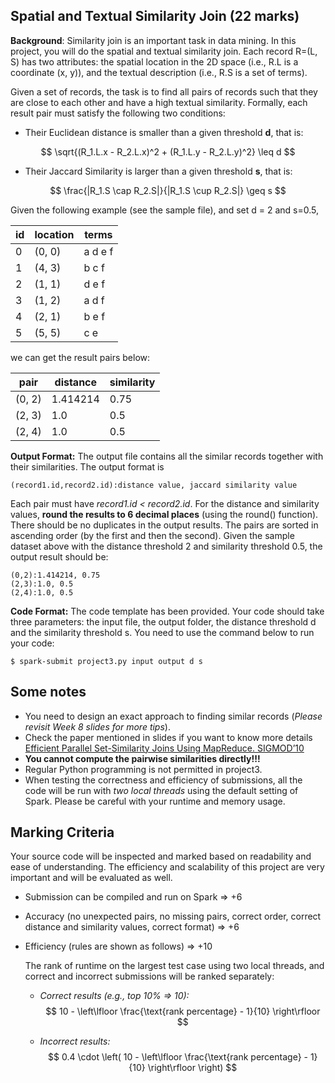 ## Spatial and Textual Similarity Join (22 marks)

**Background**: Similarity join is an important task in data mining. In this project, you will do the spatial and textual similarity join. Each record R=(L, S) has two attributes: the spatial location in the 2D space (i.e., R.L is a coordinate (x, y)), and the textual description (i.e., R.S is a set of terms). 

Given a set of records, the task is to find all pairs of records such that they are close to each other and have a high textual similarity. Formally, each result pair must satisfy the following two conditions:

- Their Euclidean distance is smaller than a given threshold **d**, that is: 

$$
\sqrt{(R_1.L.x - R_2.L.x)^2 + (R_1.L.y - R_2.L.y)^2} \leq d
$$

- Their Jaccard Similarity is larger than a given threshold **s**, that is:

$$
\frac{|R_1.S \cap R_2.S|}{|R_1.S \cup R_2.S|} \geq s
$$

Given the following example (see the sample file), and set d = 2 and s=0.5, 

| id   | location | terms   |
| ---- | -------- | ------- |
| 0    | (0, 0)   | a d e f |
| 1    | (4, 3)   | b c f   |
| 2    | (1, 1)   | d e f   |
| 3    | (1, 2)   | a d f   |
| 4    | (2, 1)   | b e f   |
| 5    | (5, 5)   | c e     |

we can get the result pairs below:

| pair   | distance | similarity |
| ------ | -------- | ---------- |
| (0, 2) | 1.414214 | 0.75       |
| (2, 3) | 1.0      | 0.5        |
| (2, 4) | 1.0      | 0.5        |

**Output Format:** The output file contains all the similar records together with their similarities. The output format is 

```
(record1.id,record2.id):distance value, jaccard similarity value
```

Each pair must have *record1.id < record2.id*. For the distance and similarity values, **round the results to 6 decimal places** (using the round() function). There should be no duplicates in the output results. The pairs are sorted in ascending order (by the first and then the second). Given the sample dataset above with the distance threshold 2 and similarity threshold 0.5, the output result should be:

```
(0,2):1.414214, 0.75 
(2,3):1.0, 0.5 
(2,4):1.0, 0.5
```

**Code Format:** The code template has been provided. Your code should take three parameters: the input file, the output folder, the distance threshold d and the similarity threshold s. You need to use the command below to run your code: 

```
$ spark-submit project3.py input output d s
```

## **Some notes**

- You need to design an exact approach to finding similar records (*Please revisit Week 8 slides for more tips*).
- Check the paper mentioned in slides if you want to know more details [Efficient Parallel Set-Similarity Joins Using MapReduce. SIGMOD’10](https://flamingo.ics.uci.edu/pub/sigmod10-vernica.pdf)
- **You cannot compute the pairwise similarities directly!!!**
- Regular Python programming is not permitted in project3.
- When testing the correctness and efficiency of submissions, all the code will be run with *two local threads* using the default setting of Spark. Please be careful with your runtime and memory usage.

## **Marking Criteria**

Your source code will be inspected and marked based on readability and ease of understanding. The efficiency and scalability of this project are very important and will be evaluated as well.

- Submission can be compiled and run on Spark => +6 

- Accuracy (no unexpected pairs, no missing pairs, correct order, correct distance and similarity values, correct format) => +6           

- Efficiency (rules are shown as follows) => +10 

  The rank of runtime on the largest test case using two local threads, and correct and incorrect submissions will be ranked separately: 

  - *Correct results (e.g., top 10% => 10):*
    $$
    10 - \left\lfloor \frac{\text{rank percentage} - 1}{10} \right\rfloor
    $$

  - *Incorrect results:* 
    $$
    0.4 \cdot \left( 10 - \left\lfloor \frac{\text{rank percentage} - 1}{10} \right\rfloor \right)
    $$
    